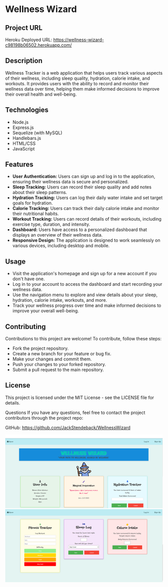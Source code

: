 # Wellness Wizard

## Project URL

Heroku Deployed URL: https://wellness-wizard-c98198b06502.herokuapp.com/

## Description
Wellness Tracker is a web application that helps users track various aspects of their wellness, including sleep quality, hydration, calorie intake, and workouts. It provides users with the ability to record and monitor their wellness data over time, helping them make informed decisions to improve their overall health and well-being.

## Technologies
- Node.js
- Express.js
- Sequelize (with MySQL)
- Handlebars.js
- HTML/CSS
- JavaScript

## Features
- **User Authentication:** Users can sign up and log in to the application, ensuring their wellness data is secure and personalized.
- **Sleep Tracking:** Users can record their sleep quality and add notes about their sleep patterns.
- **Hydration Tracking:** Users can log their daily water intake and set target goals for hydration.
- **Calorie Tracking:** Users can track their daily calorie intake and monitor their nutritional habits.
- **Workout Tracking:** Users can record details of their workouts, including exercise type, duration, and intensity.
- **Dashboard:** Users have access to a personalized dashboard that displays an overview of their wellness data.
- **Responsive Design:** The application is designed to work seamlessly on various devices, including desktop and mobile.

## Usage
- Visit the application's homepage and sign up for a new account if you don't have one.
- Log in to your account to access the dashboard and start recording your wellness data.
- Use the navigation menu to explore and view details about your sleep, hydration, calorie intake, workouts, and more.
- Track your wellness progress over time and make informed decisions to improve your overall well-being.

## Contributing
Contributions to this project are welcome! To contribute, follow these steps:

- Fork the project repository.
- Create a new branch for your feature or bug fix.
- Make your changes and commit them.
- Push your changes to your forked repository.
- Submit a pull request to the main repository.

## License
This project is licensed under the MIT License - see the LICENSE file for details.

Questions
If you have any questions, feel free to contact the project contributors through the project repo:

GitHub: https://github.com/JackStendeback/WellnessWizard

![Project Screenshot 1](/public/images/wiz-1.png)
![Project Screenshot 2](/public/images/wiz-2.png)

